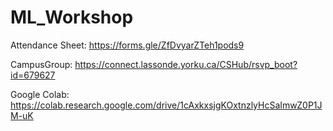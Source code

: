 # ML_Workshop

Attendance Sheet: https://forms.gle/ZfDvyarZTeh1pods9

CampusGroup: https://connect.lassonde.yorku.ca/CSHub/rsvp_boot?id=679627

Google Colab: https://colab.research.google.com/drive/1cAxkxsjgKOxtnzlyHcSaImwZ0P1JM-uK
